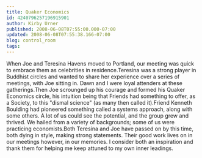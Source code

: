 ```yaml
---
title: Quaker Economics
id: 4240796257196915901
author: Kirby Urner
published: 2008-06-08T07:55:00.000-07:00
updated: 2008-06-08T07:55:38.166-07:00
blog: control_room
tags: 
---
```


When Joe and Teresina Havens moved to Portland, our meeting was quick to embrace them as celebrities in residence.Teresina was a strong player in Buddhist circles and wanted to share her experience over a series of meetings, with Joe sitting in.  Dawn and I were loyal attenders at these gatherings.Then Joe scrounged up his courage and formed his Quaker Economics circle, his intuition being that Friends had something to offer, as a Society, to this "dismal science" (as many then called it).Friend Kenneth Boulding had pioneered something called a systems approach, along with some others.  A lot of us could see the potential, and the group grew and thrived.  We hailed from a variety of backgrounds; some of us were practicing economists.Both Teresina and Joe have passed on by this time, both dying in style, making strong statements.  Their good work lives on in our meetings however, in our memories.  I consider both an inspiration and thank them for helping me keep attuned to my own inner leadings.